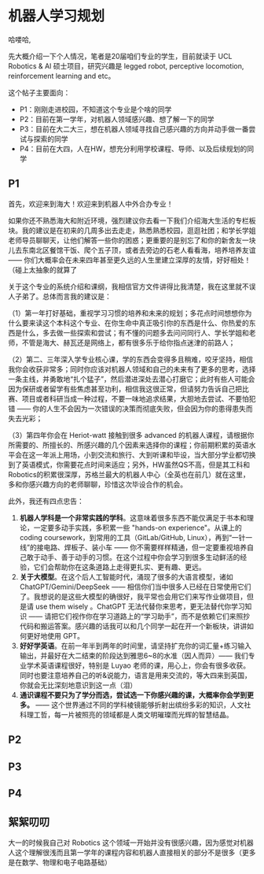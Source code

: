 # 机器人学习规划

哈喽哈,

先大概介绍一下个人情况，笔者是20届咱们专业的学生，目前就读于 UCL Robotics & AI 硕士项目，研究兴趣是 legged robot, perceptive locomotion, reinforcement learning and etc。

这个帖子主要面向：
- P1：刚刚走进校园，不知道这个专业是个啥的同学
- P2：目前在第一学年，对机器人领域感兴趣、想了解一下的同学
- P3：目前在大二大三，想在机器人领域寻找自己感兴趣的方向并动手做一番尝试与探索的同学
- P4：目前在大四，人在HW，想充分利用学校课程、导师、以及后续规划的同学

## P1
首先，欢迎来到海大！欢迎来到机器人中外合办专业！

如果你还不熟悉海大和附近环境，强烈建议你去看一下我们介绍海大生活的专栏板块。我的建议是在初来的几周多出去走走，熟悉熟悉校园，逛逛社团；和学长学姐老师导员聊聊天，让他们解答一些你的困惑；更重要的是别忘了和你的新舍友一块儿去东南北区餐馆干饭、爬个五子顶，或者去旁边的石老人看看海，培养培养友谊 —— 你们大概率会在未来四年甚至更久远的人生里建立深厚的友情，好好相处！（碰上太抽象的就算了

关于这个专业的系统介绍和课纲，我相信官方文件讲得比我清楚，我在这里就不误人子弟了。总体而言我的建议是：

（1）第一年打好基础，重视学习习惯的培养和未来的规划；多花点时间想想你为什么要来读这个本科这个专业、在你生命中真正吸引你的东西是什么、你热爱的东西是什么，多去做一些探索和尝试；有不懂的问题多去问问同行人、学长学姐和老师，不管是海大、赫瓦还是网络上，都有很多乐于给你指点迷津的前路人；

（2）第二、三年深入学专业核心课，学的东西会变得多且稍难，咬牙坚持，相信我你会收获非常多；同时你应该对机器人领域和自己的未来有了更多的思考，选择一条主线，并勇敢地“扎个猛子”，然后潜进深处去潜心打磨它；此时有些人可能会因为保研或者留学有些焦虑甚至功利，相信我这很正常，但请努力告诉自己把比赛、项目或者科研当成一种过程，不要一味地追求结果，大胆地去尝试、不要怕犯错 —— 你的人生不会因为一次错误的决策而彻底失败，但会因为你的患得患失而失去光彩；

（3）第四年你会在 Heriot-watt 接触到很多 advanced 的机器人课程，请根据你所需要的、所擅长的、所感兴趣的几个因素来选择你的课程；你前期积累的英语水平会在这一年派上用场，小到交流和旅行、大到听课和毕设，当大部分学业都切换到了英语模式，你需要花点时间来适应；另外，HW虽然QS不高，但是其工科和Robotics的积累很深厚，苏格兰最大的机器人中心（全英也在前几）就在这里，多和你感兴趣方向的老师聊聊，珍惜这次毕设合作的机会。

此外，我还有四点忠告：
1. **机器人学科是一个非常实践的学科**。这意味着很多东西不能仅满足于书本和理论，一定要多动手实践，多积累一些 "hands-on experience"。从课上的 coding coursework，到常用的工具（GitLab/GitHub, Linux），再到“一针一线”的接电路、焊板子、装小车 —— 你不需要样样精通，但一定要重视培养自己敢于动手、善于动手的习惯。在这个过程中你会学习到很多生动鲜活的经验，它们会帮助你在这条道路上走得更扎实、更有趣、更远。
2. **关于大模型**。在这个后人工智能时代，涌现了很多的大语言模型，诸如ChatGPT/Gemini/DeepSeek —— 相信你们当中很多人已经在日常使用它们了。我想说的是这些大模型的确很好，我平常也会用它们来写作业做项目，但是请 use them wisely 。ChatGPT 无法代替你来思考，更无法替代你学习知识 —— 请把它们视作你在学习道路上的“学习助手”，而不是依赖它们来照抄代码和搬运答案。感兴趣的话我可以和几个同学一起在开一个新板块，讲讲如何更好地使用 GPT。
3. **好好学英语**。在前一年半到两年的时间里，请坚持扩充你的词汇量+练习输入输出，并最好在大二结束的阶段达到雅思6~8的水准（因人而异）—— 我们专业学术英语课程很好，特别是 Luyao 老师的课，用心上，你会有很多收获。同时也要注意培养自己的听&说能力，语言是用来交流的，等大四来到英国，你就会无比深刻地意识到这一点（泪）
4. **通识课程不要只为了学分而选，尝试选一下你感兴趣的课，大概率你会学到更多。** —— 这个世界通过不同的学科棱镜能够折射出缤纷多彩的知识，人文社科理工哲，每一片被照亮的领域都是人类文明璀璨而光辉的智慧结晶。

## P2

## P3

## P4



## 絮絮叨叨
大一的时候我自己对 Robotics 这个领域一开始并没有很感兴趣，因为感觉对机器人这个理解很浅而且第一学年的课程内容和机器人直接相关的部分不是很多（更多是在数学、物理和电子电路基础）
